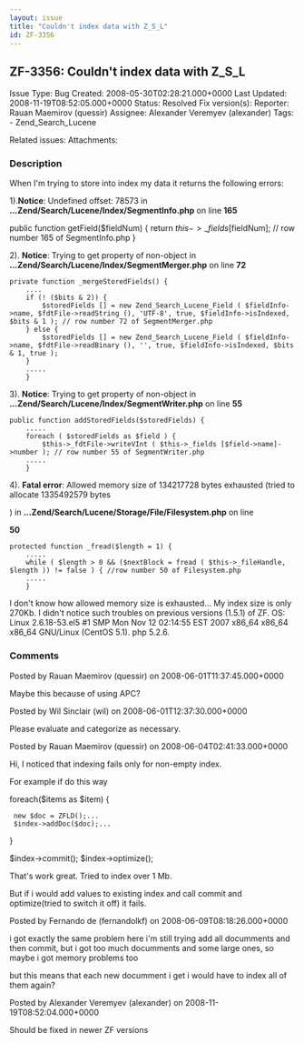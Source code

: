 ```yaml
---
layout: issue
title: "Couldn't index data with Z_S_L"
id: ZF-3356
---
```


ZF-3356: Couldn't index data with Z\_S\_L
-----------------------------------------

 Issue Type: Bug Created: 2008-05-30T02:28:21.000+0000 Last Updated: 2008-11-19T08:52:05.000+0000 Status: Resolved Fix version(s): 
 Reporter:  Rauan Maemirov (quessir)  Assignee:  Alexander Veremyev (alexander)  Tags: - Zend\_Search\_Lucene
 
 Related issues: 
 Attachments: 
### Description

When I'm trying to store into index my data it returns the following errors:

1).**Notice**: Undefined offset: 78573 in **...Zend/Search/Lucene/Index/SegmentInfo.php** on line **165**

public function getField($fieldNum) { return $this->\_fields [$fieldNum]; // row number 165 of SegmentInfo.php }

2). **Notice**: Trying to get property of non-object in **...Zend/Search/Lucene/Index/SegmentMerger.php** on line **72**

 
    private function _mergeStoredFields() {
        ....
        if (! ($bits & 2)) {
            $storedFields [] = new Zend_Search_Lucene_Field ( $fieldInfo->name, $fdtFile->readString (), 'UTF-8', true, $fieldInfo->isIndexed, $bits & 1 ); // row number 72 of SegmentMerger.php
        } else {
            $storedFields [] = new Zend_Search_Lucene_Field ( $fieldInfo->name, $fdtFile->readBinary (), '', true, $fieldInfo->isIndexed, $bits & 1, true );
        }
        .....
        }


3). **Notice**: Trying to get property of non-object in **...Zend/Search/Lucene/Index/SegmentWriter.php** on line **55**

 
    public function addStoredFields($storedFields) {
        .....
        foreach ( $storedFields as $field ) {
            $this->_fdtFile->writeVInt ( $this->_fields [$field->name]->number ); // row number 55 of SegmentWriter.php
        .....
        }


4). **Fatal error**: Allowed memory size of 134217728 bytes exhausted (tried to allocate 1335492579 bytes

) in **...Zend/Search/Lucene/Storage/File/Filesystem.php** on line

**50**

 
    protected function _fread($length = 1) {
        .....
        while ( $length > 0 && ($nextBlock = fread ( $this->_fileHandle, $length )) != false ) { //row number 50 of Filesystem.php
        .....
        }


I don't know how allowed memory size is exhausted... My index size is only 270Kb. I didn't notice such troubles on previous versions (1.5.1) of ZF. OS: Linux 2.6.18-53.el5 #1 SMP Mon Nov 12 02:14:55 EST 2007 x86\_64 x86\_64 x86\_64 GNU/Linux (CentOS 5.1). php 5.2.6.

 

 

### Comments

Posted by Rauan Maemirov (quessir) on 2008-06-01T11:37:45.000+0000

Maybe this because of using APC?

 

 

Posted by Wil Sinclair (wil) on 2008-06-01T12:37:30.000+0000

Please evaluate and categorize as necessary.

 

 

Posted by Rauan Maemirov (quessir) on 2008-06-04T02:41:33.000+0000

Hi, I noticed that indexing fails only for non-empty index.

For example if do this way

foreach($items as $item) {

 
     new $doc = ZFLD();...
     $index->addDoc($doc);...


}

$index->commit(); $index->optimize();

That's work great. Tried to index over 1 Mb.

But if i would add values to existing index and call commit and optimize(tried to switch it off) it fails.

 

 

Posted by Fernando de (fernandolkf) on 2008-06-09T08:18:26.000+0000

i got exactly the same problem here i'm still trying add all documments and then commit, but i got too much documments and some large ones, so maybe i got memory problems too

but this means that each new documment i get i would have to index all of them again?

 

 

Posted by Alexander Veremyev (alexander) on 2008-11-19T08:52:04.000+0000

Should be fixed in newer ZF versions

 

 
